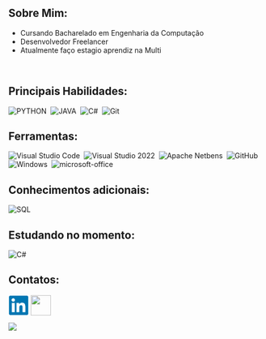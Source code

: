 ## **Sobre Mim:**

* Cursando Bacharelado em Engenharia da Computação
* Desenvolvedor Freelancer
* Atualmente faço estagio aprendiz na Multi

                                                       

<br>
  

## **Principais Habilidades:**

![PYTHON](https://img.shields.io/badge/-Python-0D1117?style=for-the-badge&logo=Python&logoColor=3776AB&labelColor=0D1117)&nbsp;
![JAVA](https://img.shields.io/badge/-JAVA-0D1117?style=for-the-badge&logo=HTML5&labelColor=0D1117)&nbsp;
![C#](https://img.shields.io/badge/-CSharp-0D1117?style=for-the-badge&logo=csharp&logoColor=512BD4&labelColor=0D1117)&nbsp;
![Git](https://img.shields.io/badge/-Git-0D1117?style=for-the-badge&logo=git&labelColor=0D1117)&nbsp;

## **Ferramentas:**

![Visual Studio Code](https://img.shields.io/badge/-Visual%20Studio%20Code-0D1117?style=for-the-badge&logo=visual-studio-code&logoColor=007ACC&labelColor=0D1117)&nbsp;
![Visual Studio 2022](https://img.shields.io/badge/-Visual%20Studio%202022-0D1117?style=for-the-badge&logo=visual-studio-code&logoColor=5C2D91&labelColor=0D1117)&nbsp;
![Apache Netbens](https://img.shields.io/badge/-Apache%20Netbeans-0D1117?style=for-the-badge&logo=apachenetbeanside&logoColor=1B6AC6&labelColor=0D1117)&nbsp;
![GitHub](https://img.shields.io/badge/-GitHub-0D1117?style=for-the-badge&logo=github&labelColor=0D1117)&nbsp;
![Windows](https://img.shields.io/badge/-Windows-0D1117?style=for-the-badge&logo=windows&logoColor=1B6AC6&labelColor=0D1117)&nbsp;
![microsoft-office](https://img.shields.io/badge/-microsoft_office-0D1117?style=for-the-badge&logo=microsoft-office&labelColor=0D1117)&nbsp;

## **Conhecimentos adicionais:**
![SQL](https://img.shields.io/badge/-sql-0D1117?style=for-the-badge&logo=mysql&labelColor=0D1117)&nbsp;

## **Estudando no momento:**
![C#](https://img.shields.io/badge/-CSharp-0D1117?style=for-the-badge&logo=csharp&logoColor=512BD4&labelColor=0D1117)&nbsp;

## **Contatos:**
<div style="display: inline_block">
  
<a href="https://github.com/Gabriel534" target="_blank" style="text-decoration:none;" ><img align="center"   height="40" width="40" src="https://raw.githubusercontent.com/devicons/devicon/master/icons/linkedin/linkedin-original.svg"></a>
<a href="https://wa.me/5535988315589" target="_blank" style="text-decoration:none;"><img align="center"   height="40" width="40" src="https://logopng.com.br/logos/whatsapp-33.png"></a>
  
</div>



![](https://komarev.com/ghpvc/?username=Gabriel534)


